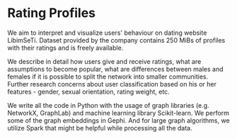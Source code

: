 # Rating Profiles
We aim to interpret and visualize users' behaviour on dating website LibimSeTi. Dataset provided by the company contains 250 MiBs of profiles with their ratings and is freely available.

We describe in detail how users give and receive ratings, what are assumptions to become popular, what are differences between males and females if it is possible to split the network into smaller communities. Further research concerns about user classification based on his or her features - gender, sexual orientation, rating weight, etc.

We write all the code in Python with the usage of graph libraries (e.g. NetworkX, GraphLab) and machine learning library Scikit-learn. We perform some of the graph embeddings in Gephi. And for large graph algorithms, we utilize Spark that might be helpful while processing all the data.
